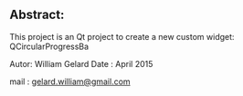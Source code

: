 Abstract:
---------
This project is an Qt project to create a new custom widget: QCircularProgressBa

Autor: William Gelard
Date : April 2015

mail : gelard.william@gmail.com
